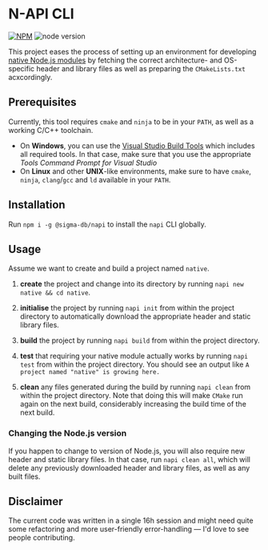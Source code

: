 # N-API CLI

[![NPM](https://img.shields.io/npm/v/@sigma-db/napi)](https://www.npmjs.com/package/@sigma-db/napi)
![node version](https://img.shields.io/node/v/@sigma-db/napi)

This project eases the process of setting up an environment for developing [native Node.js modules](https://nodejs.org/dist/latest-v13.x/docs/api/n-api.html) by fetching the correct architecture- and OS-specific header and library files as well as preparing the `CMakeLists.txt` acxcordingly.

## Prerequisites

Currently, this tool requires `cmake` and `ninja` to be in your `PATH`, as well as a working C/C++ toolchain.

* On **Windows**, you can use the [Visual Studio Build Tools](https://download.visualstudio.microsoft.com/download/pr/5446351f-19f5-4b09-98c6-a4bfacc732d7/7da4388648c92544c97407c6f052fd6bc0317db407cadab9fdcb328a34d3e317/vs_BuildTools.exe) which includes all required tools. In that case, make sure that you use the appropriate *Tools Command Prompt for Visual Studio*
* On **Linux** and other **UNIX**-like environments, make sure to have `cmake`, `ninja`, `clang`/`gcc` and `ld` available in your `PATH`.

## Installation

Run `npm i -g @sigma-db/napi` to install the `napi` CLI globally.

## Usage

Assume we want to create and build a project named `native`.

1. **create** the project and change into its directory by running `napi new native && cd native`.

2. **initialise** the project by running `napi init` from within the project directory to automatically download the appropriate header and static library files.

3. **build** the project by running `napi build` from within the project directory.

4. **test** that requiring your native module actually works by running `napi test` from within the project directory. You should see an output like `A project named "native" is growing here.`

5. **clean** any files generated during the build by running `napi clean` from within the project directory. Note that doing this will make `CMake` run again on the next build, considerably increasing the build time of the next build.

### Changing the Node.js version

If you happen to change to version of Node.js, you will also require new header and static library files. In that case, run `napi clean all`, which will delete any previously downloaded header and library files, as well as any built files.

## Disclaimer

The current code was written in a single 16h session and might need quite some refactoring and more user-friendly error-handling — I'd love to see people contributing.
